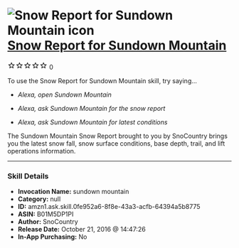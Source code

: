 # &nbsp;<img src="skill_icon" alt="Snow Report for Sundown Mountain icon" width="36"> [Snow Report for Sundown Mountain](http://alexa.amazon.com/#skills/amzn1.ask.skill.0fe952a6-8f8e-43a3-acfb-64394a5b8775)
![0 stars](../../images/ic_star_border_black_18dp_1x.png)![0 stars](../../images/ic_star_border_black_18dp_1x.png)![0 stars](../../images/ic_star_border_black_18dp_1x.png)![0 stars](../../images/ic_star_border_black_18dp_1x.png)![0 stars](../../images/ic_star_border_black_18dp_1x.png) 0

To use the Snow Report for Sundown Mountain skill, try saying...

* *Alexa, open Sundown Mountain*

* *Alexa, ask Sundown Mountain for the snow report*

* *Alexa, ask Sundown Mountain for latest conditions*

The Sundown Mountain Snow Report brought to you by SnoCountry brings you the latest snow fall, snow surface conditions,  base depth, trail, and lift operations information.

***

### Skill Details

* **Invocation Name:** sundown mountain
* **Category:** null
* **ID:** amzn1.ask.skill.0fe952a6-8f8e-43a3-acfb-64394a5b8775
* **ASIN:** B01M5DP1PI
* **Author:** SnoCountry
* **Release Date:** October 21, 2016 @ 14:47:26
* **In-App Purchasing:** No
